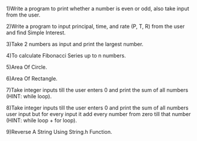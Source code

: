 1)Write a program to print whether a number is even or odd, also take input from the user.

2)Write a program to input principal, time, and rate (P, T, R) from the user and find Simple Interest.

3)Take 2 numbers as input and print the largest number.

4)To calculate Fibonacci Series up to n numbers.

5)Area Of Circle.

6)Area Of Rectangle.

7)Take integer inputs till the user enters 0 and print the sum of all numbers (HINT: while loop).

8)Take integer inputs till the user enters 0 and print the sum of all numbers user input but for every input it add every number from zero till that number (HINT: while loop + for loop).

9)Reverse A String Using String.h Function.

